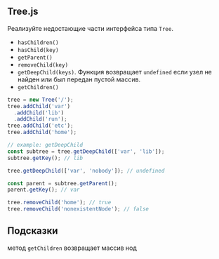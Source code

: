 ## Tree.js

Реализуйте недостающие части интерфейса типа `Tree`.

* `hasChildren()`
* `hasChild(key)`
* `getParent()`
* `removeChild(key)`
* `getDeepChild(keys)`. Функция возвращает `undefined` если узел не найден или был передан пустой массив.
* `getChildren()`

```js
tree = new Tree('/');
tree.addChild('var')
  .addChild('lib')
  .addChild('run');
tree.addChild('etc');
tree.addChild('home');

// example: getDeepChild
const subtree = tree.getDeepChild(['var', 'lib']);
subtree.getKey(); // lib

tree.getDeepChild(['var', 'nobody']); // undefined

const parent = subtree.getParent();
parent.getKey(); // var

tree.removeChild('home'); // true
tree.removeChild('nonexistentNode'); // false
```

## Подсказки

метод `getChildren` возвращает массив нод
